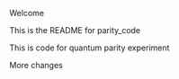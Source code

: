 Welcome

This is the README for parity_code

This is code for quantum parity experiment

More changes
